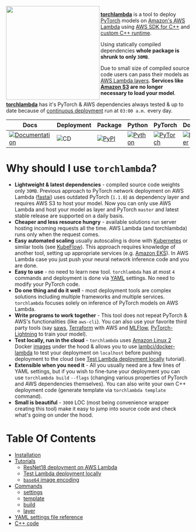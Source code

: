 <img align="left" width="256" height="256" src="https://github.com/szymonmaszke/torchlambda/blob/master/assets/banner.png">

[__torchlambda__](https://github.com/szymonmaszke/torchlambda/wiki) is a tool to deploy [PyTorch](https://pytorch.org/) models
on [Amazon's AWS Lambda](https://aws.amazon.com/lambda/) using [AWS SDK for C++](https://aws.amazon.com/sdk-for-cpp/)
and [custom C++ runtime](https://github.com/awslabs/aws-lambda-cpp).

Using statically compiled dependencies __whole package is shrunk to only `30MB`__.

Due to small size of compiled source code users can pass their models as [AWS Lambda layers](https://docs.aws.amazon.com/lambda/latest/dg/configuration-layers.html).
__Services like [Amazon S3](https://aws.amazon.com/s3/) are no longer necessary to load your model__.

[__torchlambda__](https://github.com/szymonmaszke/torchlambda/wiki) has it's PyTorch & AWS dependencies always tested & up to date because of [continuous deployment](https://en.wikipedia.org/wiki/Continuous_deployment) run at `03:00 a.m.`
every day.


| Docs | Deployment | Package | Python | PyTorch | Docker | CodeBeat | Images |
|------|------------|---------|--------|---------|--------|----------|--------|
|[![Documentation](https://img.shields.io/static/v1?label=&message=Wiki&color=EE4C2C&style=for-the-badge)](https://github.com/szymonmaszke/torchlambda/wiki) | ![CD](https://img.shields.io/github/workflow/status/szymonmaszke/torchlambda/update?label=%20&style=for-the-badge) | [![PyPI](https://img.shields.io/static/v1?label=&message=PyPI&color=377EF0&style=for-the-badge)](https://pypi.org/project/torchlambda/) | [![Python](https://img.shields.io/static/v1?label=&message=3.6&color=377EF0&style=for-the-badge&logo=python&logoColor=F8C63D)](https://www.python.org/) | [![PyTorch](https://img.shields.io/static/v1?label=&message=1.4.0&color=EE4C2C&style=for-the-badge)](https://pytorch.org/) | [![Docker](https://img.shields.io/static/v1?label=&message=17.05&color=309cef&style=for-the-badge)](https://cloud.docker.com/u/szymonmaszke/repository/docker/szymonmaszke/torchlambda) | [![codebeat badge](https://codebeat.co/badges/ca6f19c8-29ad-4ddb-beb3-4d4e2fb3aba2)](https://codebeat.co/projects/github-com-szymonmaszke-torchlambda-master) | [![Images](https://img.shields.io/static/v1?label=&message=Tags&color=309cef&style=for-the-badge)](https://hub.docker.com/r/szymonmaszke/torchlambda/tags)|


# Why should I use `torchlambda`?

- __Lightweight & latest dependencies__ - compiled source code weights only `30MB`. Previous approach to PyTorch network deployment on AWS Lambda ([fastai](https://course.fast.ai/deployment_aws_lambda.html)) uses outdated PyTorch (`1.1.0`) as dependency layer and requires AWS S3 to host your model. Now you can only use AWS Lambda and host your model as layer and PyTorch `master` and latest stable release are supported on a daily basis.
- __Cheaper and less resource hungry__ - available solutions run server hosting incoming requests all the time. AWS Lambda (and torchlambda) runs only when the request comes. 
- __Easy automated scaling__  usually autoscaling is done with [Kubernetes](https://kubernetes.io/) or similar tools (see [KubeFlow](https://www.kubeflow.org/docs/gke/deploy/)). This approach requires knowledge of another tool, setting up appropriate services (e.g. [Amazon EKS](https://aws.amazon.com/eks/)). In AWS Lambda case you just push your neural network inference code and you are done.
- __Easy to use__ - no need to learn new tool. `torchlambda` has at most
`4` commands and deployment is done via [YAML](https://yaml.org/) settings. No need to modify your PyTorch code.
- __Do one thing and do it well__ - most deployment tools are complex solutions
including multiple frameworks and multiple services. `torchlambda` focuses
solely on inference of PyTorch models on AWS Lambda.
- __Write programs to work together__ - This tool does not repeat PyTorch & AWS's functionalities (like `aws-cli`). You can also use your favorite third party tools (say [saws](https://github.com/donnemartin/saws), [Terraform](https://www.terraform.io/) with AWS and [MLFlow](https://www.mlflow.org/docs/latest/index.html), [PyTorch-Lightning](https://github.com/PyTorchLightning/pytorch-lightning) to train your model).
- __Test locally, run in the cloud__ - `torchlambda` uses [Amazon Linux 2](https://aws.amazon.com/amazon-linux-2/) Docker [images](https://hub.docker.com/_/amazonlinux) under the hood & allows you to use [lambci/docker-lambda](https://github.com/lambci/docker-lambda) to test your deployment on `localhost` before pushing deployment to the cloud (see [Test Lambda deployment locally](https://github.com/szymonmaszke/torchlambda/wiki/Test-Lambda-deployment-locally) tutorial).
- __Extensible when you need it__ - All you usually need are a few lines of YAML settings, but if you wish to fine-tune your deployment you can use `torchlambda build` `--flags` (changing various properties of PyTorch and AWS dependencies themselves). You can also write your own C++ deployment code (generate template via `torchlambda template` command).
- __Small is beautiful__ - `3000` LOC (most being convenience wrapper creating this tool)
make it easy to jump into source code and check what's going on under the hood.


# Table Of Contents

- [Installation](https://github.com/szymonmaszke/torchlambda/wiki/Installation)
- [Tutorials](https://github.com/szymonmaszke/torchlambda/wiki/Tutorials)
	- [ResNet18 deployment on AWS Lambda](https://github.com/szymonmaszke/torchlambda/wiki/ResNet18-deployment-on-AWS-Lambda)
	- [Test Lambda deployment locally](https://github.com/szymonmaszke/torchlambda/wiki/Test-Lambda-deployment-locally)
	- [`base64` image encoding](https://github.com/szymonmaszke/torchlambda/wiki/base64-image-encoding)
- [Commands](https://github.com/szymonmaszke/torchlambda/wiki/Commands)
	- [settings](https://github.com/szymonmaszke/torchlambda/wiki/Commands#torchlambda-settings)
	- [template](https://github.com/szymonmaszke/torchlambda/wiki/Commands#torchlambda-template)
	- [build](https://github.com/szymonmaszke/torchlambda/wiki/Commands#torchlambda-build)
	- [layer](https://github.com/szymonmaszke/torchlambda/wiki/Commands#torchlambda-layer)
- [YAML settings file reference](https://github.com/szymonmaszke/torchlambda/wiki/YAML-settings-file-reference)
- [C++ code](https://github.com/szymonmaszke/torchlambda/wiki/CPP---code)
